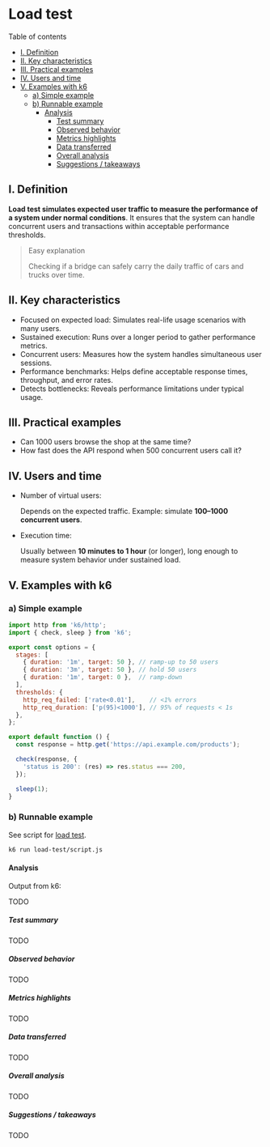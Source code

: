 # Load test

Table of contents

- [I. Definition](#i-definition)
- [II. Key characteristics](#ii-key-characteristics)
- [III. Practical examples](#iii-practical-examples)
- [IV. Users and time](#iv-users-and-time)
- [V. Examples with k6](#v-examples-with-k6)
  - [a) Simple example](#a-simple-example)
  - [b) Runnable example](#b-runnable-example)
    - [Analysis](#analysis)
      - [Test summary](#test-summary)
      - [Observed behavior](#observed-behavior)
      - [Metrics highlights](#metrics-highlights)
      - [Data transferred](#data-transferred)
      - [Overall analysis](#overall-analysis)
      - [Suggestions / takeaways](#suggestions--takeaways)

## I. Definition

**Load test simulates expected user traffic to measure the performance of a system under normal conditions**. It ensures that the system can handle concurrent users and transactions within acceptable performance thresholds.

> Easy explanation 
>
> Checking if a bridge can safely carry the daily traffic of cars and trucks over time.

## II. Key characteristics

- Focused on expected load: Simulates real-life usage scenarios with many users.
- Sustained execution: Runs over a longer period to gather performance metrics.
- Concurrent users: Measures how the system handles simultaneous user sessions.
- Performance benchmarks: Helps define acceptable response times, throughput, and error rates.
- Detects bottlenecks: Reveals performance limitations under typical usage.

## III. Practical examples

- Can 1000 users browse the shop at the same time?
- How fast does the API respond when 500 concurrent users call it?

## IV. Users and time

- Number of virtual users:
  
  Depends on the expected traffic. Example: simulate **100–1000 concurrent users**.

- Execution time:

  Usually between **10 minutes to 1 hour** (or longer), long enough to measure system behavior under sustained load.

## V. Examples with k6

### a) Simple example

```js
import http from 'k6/http';
import { check, sleep } from 'k6';

export const options = {
  stages: [
    { duration: '1m', target: 50 }, // ramp-up to 50 users
    { duration: '3m', target: 50 }, // hold 50 users
    { duration: '1m', target: 0 },  // ramp-down
  ],
  thresholds: {
    http_req_failed: ['rate<0.01'],    // <1% errors
    http_req_duration: ['p(95)<1000'], // 95% of requests < 1s
  },
};

export default function () {
  const response = http.get('https://api.example.com/products');

  check(response, {
    'status is 200': (res) => res.status === 200,
  });

  sleep(1);
}
```

### b) Runnable example

See script for [load test](script.js).

```bash
k6 run load-test/script.js
```

#### Analysis

Output from k6:

TODO

##### Test summary

TODO

##### Observed behavior

TODO

##### Metrics highlights

TODO

##### Data transferred

TODO

##### Overall analysis

TODO

##### Suggestions / takeaways

TODO